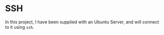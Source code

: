 # SSH
In this project, I have been supplied with an Ubuntu Server, and will connect to it using `ssh`.
